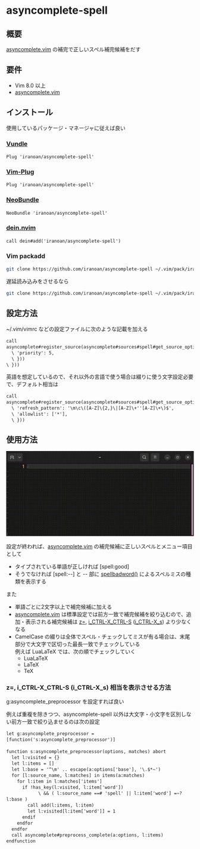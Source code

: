 # asyncomplete-spell

## 概要

[asyncomplete.vim](https://github.com/prabirshrestha/asyncomplete.vim) の補完で正しいスペル補完候補をだす

## 要件

* Vim 8.0 以上
* [asyncomplete.vim](https://github.com/prabirshrestha/asyncomplete.vim)

## インストール

使用しているパッケージ・マネージャに従えば良い

### [Vundle](https://github.com/gmarik/vundle)

``` vim
Plug 'iranoan/asyncomplete-spell'
```

### [Vim-Plug](https://github.com/junegunn/vim-plug)

``` vim
Plug 'iranoan/asyncomplete-spell'
```

### [NeoBundle](https://github.com/Shougo/neobundle.vim)

``` vim
NeoBundle 'iranoan/asyncomplete-spell'
```

### [dein.nvim](https://github.com/Shougo/dein.vim)

``` vim
call dein#add('iranoan/asyncomplete-spell')
```

### Vim packadd

``` sh
git clone https://github.com/iranoan/asyncomplete-spell ~/.vim/pack/iranoan/start/asyncomplete-spell
```

遅延読み込みをさせるなら

``` sh
git clone https://github.com/iranoan/asyncomplete-spell ~/.vim/pack/iranoan/opt/asyncomplete-spell
```

## 設定方法

\~/.vim/vimrc などの設定ファイルに次のような記載を加える

``` vim
call asyncomplete#register_source(asyncomplete#sources#spell#get_source_options({
  \ 'priority': 5,
  \ }))
\ }))
```

英語を想定しているので、それ以外の言語で使う場合は綴りに使う文字設定必要で、デフォルト相当は

``` vim
call asyncomplete#register_source(asyncomplete#sources#spell#get_source_options({
  \ 'refresh_pattern': '\m\c\([A-Z]\{2,}\|[A-Z]\+''[A-Z]\+\)$',
  \ 'allowlist': ['*'],
  \ }))
```

## 使用方法

![使用例](asyncomplete-spell.gif)

設定が終われば、[asyncomplete.vim](https://github.com/prabirshrestha/asyncomplete.vim) の補完候補に正しいスペルとメニュー項目として

* タイプされている単語が正しければ [spell:good]
* そうでなければ [spell:--] と -- 部に
[spellbadword()](https://vim-jp.org/vimdoc-ja/builtin.html#spellbadword%28%29)
によるスペルミスの種類を表示する

また

* 単語ごとに2文字以上で補完候補に加える
* [asyncomplete.vim](https://github.com/prabirshrestha/asyncomplete.vim)
は標準設定では前方一致で補完候補を絞り込むので、追加・表示される補完候補は
[z=](https://vim-jp.org/vimdoc-ja/spell.html#z=),
[i\_CTRL-X\_CTRL-S](https://vim-jp.org/vimdoc-ja/insert.html#i_CTRL-X_CTRL-S)
([i\_CTRL-X\_s](https://vim-jp.org/vimdoc-ja/insert.html#i_CTRL-X_s))
より少なくなる
* CamelCase の綴りは全体でスペル・チェックしてミスが有る場合は、末尾部分で大文字で区切った最長一致でチェックしている  
  例えば LuaLaTeX では、次の順でチェックしていく
  * LuaLaTeX
  * LaTeX
  * TeX

### z=, i\_CTRL-X\_CTRL-S (i\_CTRL-X\_s) 相当を表示させる方法

g:asyncomplete\_preprocessor を設定すれば良い

例えば重複を除きつつ、asyncomplete-spell 以外は大文字・小文字を区別しない前方一致で絞り込ませるのは次の設定

```vim
let g:asyncomplete_preprocessor = [function('s:asyncomplete_preprocessor')]

function s:asyncomplete_preprocessor(options, matches) abort
  let l:visited = {}
  let l:items = []
  let l:base = '^\m' .. escape(a:options['base'], '\.$*~')
  for [l:source_name, l:matches] in items(a:matches)
    for l:item in l:matches['items']
      if !has_key(l:visited, l:item['word'])
            \ && ( l:source_name ==# 'spell' || l:item['word'] =~? l:base )
        call add(l:items, l:item)
        let l:visited[l:item['word']] = 1
      endif
    endfor
  endfor
  call asyncomplete#preprocess_complete(a:options, l:items)
endfunction
```
